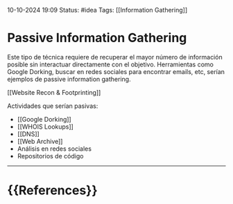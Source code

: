 10-10-2024 19:09
Status: #idea
Tags: [[Information Gathering]]

# Passive Information Gathering

Este tipo de técnica requiere de recuperar el mayor número de información posible sin interactuar directamente con el objetivo. Herramientas como Google Dorking, buscar en redes sociales para encontrar emails, etc, serían ejemplos de passive information gathering.

[[Website Recon & Footprinting]]

Actividades que serían pasivas:
- [[Google Dorking]]
- [[WHOIS Lookups]]
- [[DNS]]
- [[Web Archive]]
- Análisis en redes sociales
- Repositorios de código







---
# {{References}}